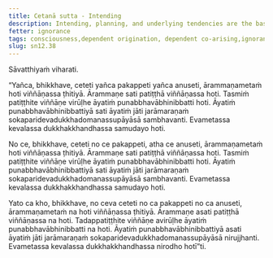 ```yaml
---
title: Cetanā sutta - Intending
description: Intending, planning, and underlying tendencies are the basis for the continuation of consciousness.
fetter: ignorance
tags: consciousness,dependent origination, dependent co-arising,ignorance,craving,clinging,attachment,sn,sn12
slug: sn12.38
---
```


Sāvatthiyaṁ viharati.

“Yañca, bhikkhave, ceteti yañca pakappeti yañca anuseti, ārammaṇametaṁ hoti viññāṇassa ṭhitiyā. Ārammaṇe sati patiṭṭhā viññāṇassa hoti. Tasmiṁ patiṭṭhite viññāṇe virūḷhe āyatiṁ punabbhavābhinibbatti hoti. Āyatiṁ punabbhavābhinibbattiyā sati āyatiṁ jāti jarāmaraṇaṁ sokaparidevadukkhadomanassupāyāsā sambhavanti. Evametassa kevalassa dukkhakkhandhassa samudayo hoti.

No ce, bhikkhave, ceteti no ce pakappeti, atha ce anuseti, ārammaṇametaṁ hoti viññāṇassa ṭhitiyā. Ārammaṇe sati patiṭṭhā viññāṇassa hoti. Tasmiṁ patiṭṭhite viññāṇe virūḷhe āyatiṁ punabbhavābhinibbatti hoti. Āyatiṁ punabbhavābhinibbattiyā sati āyatiṁ jāti jarāmaraṇaṁ sokaparidevadukkhadomanassupāyāsā sambhavanti. Evametassa kevalassa dukkhakkhandhassa samudayo hoti.

Yato ca kho, bhikkhave, no ceva ceteti no ca pakappeti no ca anuseti, ārammaṇametaṁ na hoti viññāṇassa ṭhitiyā. Ārammaṇe asati patiṭṭhā viññāṇassa na hoti. Tadappatiṭṭhite viññāṇe avirūḷhe āyatiṁ punabbhavābhinibbatti na hoti. Āyatiṁ punabbhavābhinibbattiyā asati āyatiṁ jāti jarāmaraṇaṁ sokaparidevadukkhadomanassupāyāsā nirujjhanti. Evametassa kevalassa dukkhakkhandhassa nirodho hotī”ti.
